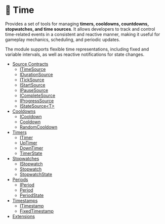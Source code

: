 # 🧩 Time

Provides a set of tools for managing **timers, cooldowns, countdowns, stopwatches, and time sources**. It allows
developers to track and control time-related events in a consistent and reactive manner, making it useful for gameplay
mechanics, scheduling, and periodic updates.

The module supports flexible time representations, including fixed and
variable intervals, as well as reactive notifications for state changes.

- [Source Contracts](Sources.md) <!-- + -->
    - [ITimeSource](ITimeSource.md) <!-- + -->
    - [IDurationSource](IDurationSource.md) <!-- + -->
    - [ITickSource](ITickSource.md) <!-- + -->
    - [IStartSource](IStartSource.md) <!-- + -->
    - [IPauseSource](IPauseSource.md) <!-- + -->
    - [ICompleteSource](ICompleteSource.md) <!-- + -->
    - [IProgressSource](IProgressSource.md) <!-- + -->
    - [IStateSource&lt;T&gt;](IStateSource.md) <!-- + -->
- [Cooldowns](Cooldowns.md) <!-- + -->
    - [ICooldown](ICooldown.md) <!-- + -->
    - [Cooldown](Cooldown.md) <!-- + -->
    - [RandomCooldown](RandomCooldown.md) <!-- + -->
- [Timers](Timers.md) <!-- + -->
    - [ITimer](ITimer.md) <!-- + -->
    - [UpTimer](UpTimer.md) <!-- + -->
    - [DownTimer](DownTimer.md) <!-- + -->
    - [TimerState](TimerState.md) <!-- + -->
- [Stopwatches](Stopwatches.md)  <!-- + -->
    - [IStopwatch](IStopwatch.md) <!-- + -->
    - [Stopwatch](Stopwatch.md) <!-- + -->
    - [StopwatchState](StopwatchState.md) <!-- + -->
- [Periods](Periods.md) <!-- + -->
    - [IPeriod](IPeriod.md) <!-- + -->
    - [Period](Period.md) <!-- + -->
    - [PeriodState](PeriodState.md) <!-- + -->
- [Timestamps]()
    - [ITimestamp](ITimestamp.md)
    - [FixedTimestamp](FixedTimestamp.md)
- [Extensions](Extensions.md)
